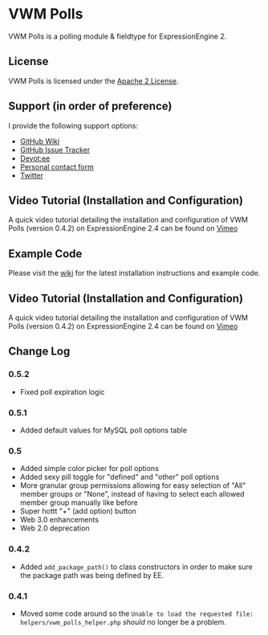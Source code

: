 # VWM Polls

VWM Polls is a polling module & fieldtype for ExpressionEngine 2.

## License

VWM Polls is licensed under the [Apache 2 License](http://www.apache.org/licenses/LICENSE-2.0.html).

## Support (in order of preference)

I provide the following support options:

* [GitHub Wiki](https://github.com/vmichnowicz/vwm_polls/wiki)
* [GitHub Issue Tracker](https://github.com/vmichnowicz/vwm_polls/issues)
* [Devot:ee](http://devot-ee.com/add-ons/vwm-polls)
* [Personal contact form](http://www.vmichnowicz.com/contact)
* [Twitter](http://twitter.com/vmichnowicz)

## Video Tutorial (Installation and Configuration)

A quick video tutorial detailing the installation and configuration of VWM Polls (version 0.4.2) on ExpressionEngine 2.4 can be found on [Vimeo](http://vimeo.com/vmichnowicz/vwm-polls-installation-and-configuration)

## Example Code

Please visit the [wiki](https://github.com/vmichnowicz/vwm_polls/wiki) for the latest installation instructions and example code.

## Video Tutorial (Installation and Configuration)

A quick video tutorial detailing the installation and configuration of VWM Polls (version 0.4.2) on ExpressionEngine 2.4 can be found on [Vimeo](http://vimeo.com/vmichnowicz/vwm-polls-installation-and-configuration)

## Change Log

### 0.5.2

* Fixed poll expiration logic

### 0.5.1

* Added default values for MySQL poll options table

### 0.5

* Added simple color picker for poll options
* Added sexy pill toggle for "defined" and "other" poll options
* More granular group permissions allowing for easy selection of "All" member groups or "None", instead of having to select each allowed member group manually like before
* Super hottt "+" (add option) button
* Web 3.0 enhancements
* Web 2.0 deprecation

### 0.4.2

* Added `add_package_path()` to class constructors in order to make sure the package path was being defined by EE.

### 0.4.1

* Moved some code around so the `Unable to load the requested file: helpers/vwm_polls_helper.php` *should* no longer be a problem.